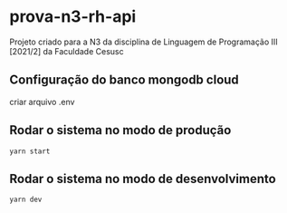 # prova-n3-rh-api

Projeto criado para a N3 da disciplina de Linguagem de Programação III [2021/2] da Faculdade Cesusc


## Configuração do banco mongodb cloud


criar arquivo .env



## Rodar o sistema no modo de produção

`yarn start`


## Rodar o sistema no modo de desenvolvimento

`yarn dev`

